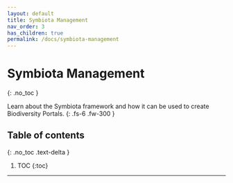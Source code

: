 ```yaml
---
layout: default
title: Symbiota Management
nav_order: 3
has_children: true
permalink: /docs/symbiota-management
---
```


# Symbiota Management
{: .no_toc }


Learn about the Symbiota framework and how it can be used to create Biodiversity Portals.
{: .fs-6 .fw-300 }

## Table of contents
{: .no_toc .text-delta }

1. TOC
{:toc}

---